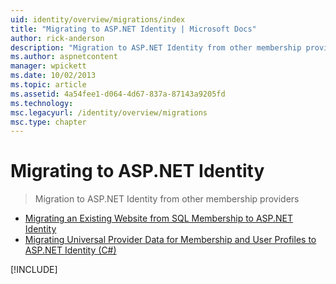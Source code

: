 ```yaml
---
uid: identity/overview/migrations/index
title: "Migrating to ASP.NET Identity | Microsoft Docs"
author: rick-anderson
description: "Migration to ASP.NET Identity from other membership providers"
ms.author: aspnetcontent
manager: wpickett
ms.date: 10/02/2013
ms.topic: article
ms.assetid: 4a54fee1-d064-4d67-837a-87143a9205fd
ms.technology: 
msc.legacyurl: /identity/overview/migrations
msc.type: chapter
---
```

Migrating to ASP.NET Identity
====================
> Migration to ASP.NET Identity from other membership providers


- [Migrating an Existing Website from SQL Membership to ASP.NET Identity](migrating-an-existing-website-from-sql-membership-to-aspnet-identity.md)
- [Migrating Universal Provider Data for Membership and User Profiles to ASP.NET Identity (C#)](migrating-universal-provider-data-for-membership-and-user-profiles-to-aspnet-identity.md)

[!INCLUDE[](../../../includes/identity/alter-command-exception.md)]
